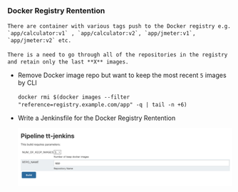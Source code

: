 ### Docker Registry Rentention
    
    There are container with various tags push to the Docker registry e.g. `app/calculator:v1` , `app/calculator:v2`, `app/jmeter:v1`, `app/jmeter:v2` etc.

    There is a need to go through all of the repositories in the registry and retain only the last **X** images. 

- Remove Docker image repo but want to keep the most recent `5` images by CLI
  
  `docker rmi $(docker images --filter "reference=registry.example.com/app" -q | tail -n +6)`

- Write a Jenkinsfile for the Docker Registry Rentention
 
  ![Jenkins Job](/images/jenkins.png)